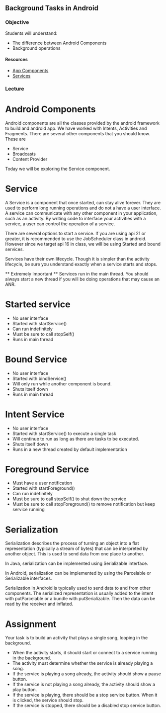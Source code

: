 ## Background Tasks in Android

### Objective

Students will understand:

* The difference between Android Components
* Background operations


#### Resources
- [App Components](https://developer.android.com/guide/components/index.html)
- [Services](https://developer.android.com/guide/components/services.html)


### Lecture

# Android Components
Android components are all the classes provided by the android framework to build
and android app. We have worked with Intents, Activities and Fragments. There
are several other components that you should know. These are
* Service
* Broadcasts
* Content Provider

Today we will be exploring the Service component.

# Service
A Service is a component that once started, can stay alive forever. They are used
to perform long running operations and do not a have a user interface. A service can
communicate with any other component in your application, such as an activity. By
writing code to interface your activities with a service, a user can control the
operation of a service.

There are several options to start a service. If you are using api 21 or greater,
it is recommended to use the JobScheduler class in android. However since we target
api 16 in class, we will be using Started and bound services.

Services have their own lifecycle. Though it is simpler than the activity lifecycle,
be sure you understand exactly when a service starts and stops.

** Extremely Important **
Services run in the main thread. You should always start a new thread if you
will be doing operations that may cause an ANR.

# Started service
* No user interface
* Started with startService()
* Can run indefinitely
* Must be sure to call stopSelf()
* Runs in main thread

# Bound Service
* No user interface
* Started with bindService()
* Will only run while another component is bound.
* Shuts itself down
* Runs in main thread

# Intent Service
* No user interface
* Started with startService() to execute a single task
* Will continue to run as long as there are tasks to be executed.
* Shuts itself down
* Runs in a new thread created by default implementation

# Foreground Service
* Must have a user notification
* Started with startForeground()
* Can run indefinitely
* Must be sure to call stopSelf() to shut down the service
* Must be sure to call stopForeground() to remove notification but keep service running


# Serialization
Serialization describes the process of turning an object into a flat representation
(typically a stream of bytes) that can be interpreted by another object. This is used
to send data from one place to another.

In Java, serialization can be implemented using Serializable interface.

In Android, serialization can be implemented by using the Parcelable or Serializable
interfaces.

Serialization in Android is typically used to send data to and from other components.
The serialized representation is usually added to the intent with putParcelable or
a bundle with putSerializable. Then the data can be read by the receiver and inflated.

# Assignment

Your task is to build an activity that plays a single song, looping in the background.
- When the activity starts, it should start or connect to a service running in the background.
- The activity must determine whether the service is already playing a song.
- If the service is playing a song already, the activity should show a pause button.
- If the service is not playing a song already, the activity should show a play button.
- If the service is playing, there should be a stop service button. When it is clicked, the service should stop.
- If the service is stopped, there should be a disabled stop service button.
